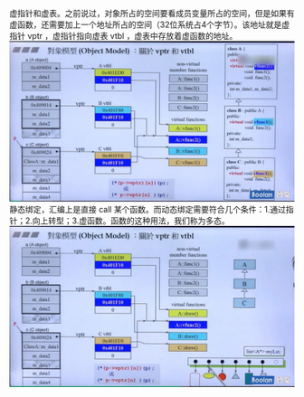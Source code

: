 虚指针和虚表。之前说过，对象所占的空间要看成员变量所占的空间，但是如果有虚函数，还需要加上一个地址所占的空间（32位系统占4个字节）。该地址就是虚指针 vptr ，虚指针指向虚表 vtbl ，虚表中存放着虚函数的地址。
![](attachments/17.1.1关于vptr和vtbl.jpg)
静态绑定，汇编上是直接 call 某个函数。而动态绑定需要符合几个条件：1.通过指针；2.向上转型；3.虚函数。函数的这种用法，我们称为多态。
![](attachments/17.1.2关于vptr和vtbl.jpg)